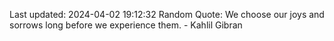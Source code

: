 Last updated: 2024-04-02 19:12:32
Random Quote: We choose our joys and sorrows long before we experience them. - Kahlil Gibran